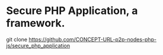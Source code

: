 # Secure PHP Application, a framework.

git clone https://github.com/CONCEPT-URL-p2p-nodes-php-js/secure_php_application
